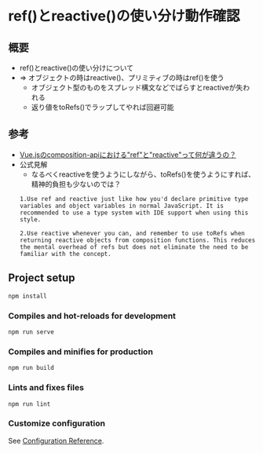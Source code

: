 # ref()とreactive()の使い分け動作確認

## 概要
- ref()とreactive()の使い分けについて
- => オブジェクトの時はreactive()、プリミティブの時はref()を使う
    - オブジェクト型のものをスプレッド構文などでばらすとreactiveが失われる
    - 返り値をtoRefs()でラップしてやれば回避可能

## 参考
- [Vue.jsのcomposition-apiにおける"ref"と"reactive"って何が違うの？](https://qiita.com/mgr/items/a5e35636d371969e0a4d)
- 公式見解
    - なるべくreactiveを使うようにしながら、toRefs()を使うようにすれば、精神的負担も少ないのでは？
    ```
    1.Use ref and reactive just like how you'd declare primitive type variables and object variables in normal JavaScript. It is recommended to use a type system with IDE support when using this style.

    2.Use reactive whenever you can, and remember to use toRefs when returning reactive objects from composition functions. This reduces the mental overhead of refs but does not eliminate the need to be familiar with the concept.
    ```

## Project setup
```
npm install
```

### Compiles and hot-reloads for development
```
npm run serve
```

### Compiles and minifies for production
```
npm run build
```

### Lints and fixes files
```
npm run lint
```

### Customize configuration
See [Configuration Reference](https://cli.vuejs.org/config/).
